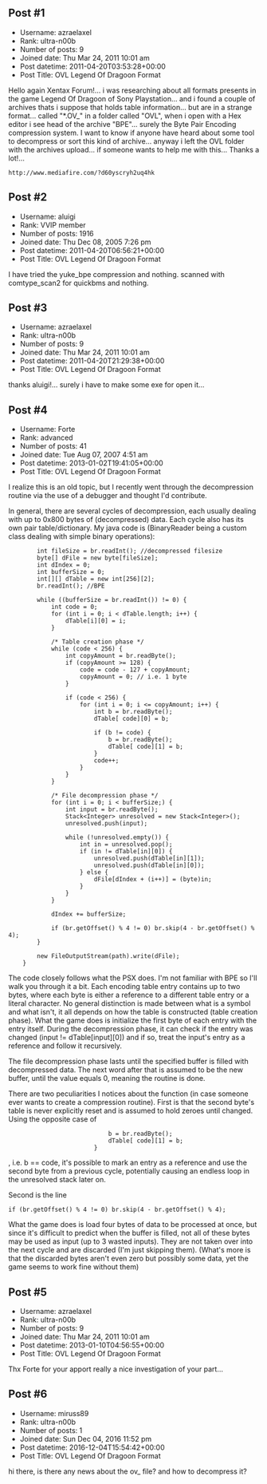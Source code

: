 ## Post #1
- Username: azraelaxel
- Rank: ultra-n00b
- Number of posts: 9
- Joined date: Thu Mar 24, 2011 10:01 am
- Post datetime: 2011-04-20T03:53:28+00:00
- Post Title: OVL Legend Of Dragoon Format

Hello again Xentax Forum!... i was researching about all formats presents in the game Legend Of Dragoon of Sony Playstation... and i found a couple of archives thats i suppose that holds table information... but are in a strange format... called "*.OV_" in a folder called "OVL", when i open with a Hex editor i see head of the archive "BPE"... surely the Byte Pair Encoding compression system. I want to know if anyone have heard about some tool to decompress or sort this kind of archive... anyway i left the OVL folder with the archives upload... if someone wants to help me with this... 
Thanks a lot!...

```
http://www.mediafire.com/?d60yscryh2uq4hk
```
## Post #2
- Username: aluigi
- Rank: VVIP member
- Number of posts: 1916
- Joined date: Thu Dec 08, 2005 7:26 pm
- Post datetime: 2011-04-20T06:56:21+00:00
- Post Title: OVL Legend Of Dragoon Format

I have tried the yuke_bpe compression and nothing.
scanned with comtype_scan2 for quickbms and nothing.
## Post #3
- Username: azraelaxel
- Rank: ultra-n00b
- Number of posts: 9
- Joined date: Thu Mar 24, 2011 10:01 am
- Post datetime: 2011-04-20T21:29:38+00:00
- Post Title: OVL Legend Of Dragoon Format

thanks aluigi!... surely i have to make some exe for open it...
## Post #4
- Username: Forte
- Rank: advanced
- Number of posts: 41
- Joined date: Tue Aug 07, 2007 4:51 am
- Post datetime: 2013-01-02T19:41:05+00:00
- Post Title: OVL Legend Of Dragoon Format

I realize this is an old topic, but I recently went through the decompression routine via the use of a debugger and thought I'd contribute.

In general, there are several cycles of decompression, each usually dealing with up to 0x800 bytes of (decompressed) data. Each cycle also has its own pair table/dictionary. My java code is (BinaryReader being a custom class dealing with simple binary operations):

```
		int fileSize = br.readInt(); //decompressed filesize
		byte[] dFile = new byte[fileSize];
		int dIndex = 0;
		int bufferSize = 0;
		int[][] dTable = new int[256][2];
		br.readInt(); //BPE
		
		while ((bufferSize = br.readInt()) != 0) {
			int code = 0;
			for (int i = 0; i < dTable.length; i++) {
				dTable[i][0] = i;
			}
			
			/* Table creation phase */
			while (code < 256) {
				int copyAmount = br.readByte();
				if (copyAmount >= 128) { 
					code = code - 127 + copyAmount;
					copyAmount = 0; // i.e. 1 byte
				}
				
				if (code < 256) {
					for (int i = 0; i <= copyAmount; i++) {
						int b = br.readByte();
						dTable[ code][0] = b;
						
						if (b != code) {
							b = br.readByte();
							dTable[ code][1] = b;
						}
						code++;
					}
				}
			}
			
			/* File decompression phase */
			for (int i = 0; i < bufferSize;) {
				int input = br.readByte();
				Stack<Integer> unresolved = new Stack<Integer>();
				unresolved.push(input);
				
				while (!unresolved.empty()) {
					int in = unresolved.pop();
					if (in != dTable[in][0]) {
						unresolved.push(dTable[in][1]);
						unresolved.push(dTable[in][0]);
					} else {
						dFile[dIndex + (i++)] = (byte)in;
					}
				}
			}
			
			dIndex += bufferSize;
			
			if (br.getOffset() % 4 != 0) br.skip(4 - br.getOffset() % 4);
		}
		
		new FileOutputStream(path).write(dFile);
	}
```


The code closely follows what the PSX does.
I'm not familiar with BPE so I'll walk you through it a bit. Each encoding table entry contains up to two bytes, where each byte is either a reference to a different table entry or a literal character. No general distinction is made between what is a symbol and what isn't, it all depends on how the table is constructed (table creation phase). What the game does is initialize the first byte of each entry with the entry itself. During the decompression phase, it can check if the entry was changed (input != dTable[input][0]) and if so, treat the input's entry as a reference and follow it recursively.

The file decompression phase lasts until the specified buffer is filled with decompressed data. The next word after that is assumed to be the new buffer, until the value equals 0, meaning the routine is done.

There are two peculiarities I notices about the function (in case someone ever wants to create a compression routine). First is that the second byte's table is never explicitly reset and is assumed to hold zeroes until changed. Using the opposite case of 

```
							b = br.readByte();
							dTable[ code][1] = b;
						}
```

, i.e. b == code, it's possible to mark an entry as a reference and use the second byte from a previous cycle, potentially causing an endless loop in the unresolved stack later on.

Second is the line  

```
if (br.getOffset() % 4 != 0) br.skip(4 - br.getOffset() % 4);
```

What the game does is load four bytes of data to be processed at once, but since it's difficult to predict when the buffer is filled, not all of these bytes may be used as input (up to 3 wasted inputs). They are not taken over into the next cycle and are discarded (I'm just skipping them). (What's more is that the discarded bytes aren't even zero but possibly some data, yet the game seems to work fine without them)
## Post #5
- Username: azraelaxel
- Rank: ultra-n00b
- Number of posts: 9
- Joined date: Thu Mar 24, 2011 10:01 am
- Post datetime: 2013-01-10T04:56:55+00:00
- Post Title: OVL Legend Of Dragoon Format

Thx Forte for your apport really a nice investigation of your part...
## Post #6
- Username: miruss89
- Rank: ultra-n00b
- Number of posts: 1
- Joined date: Sun Dec 04, 2016 11:52 pm
- Post datetime: 2016-12-04T15:54:42+00:00
- Post Title: OVL Legend Of Dragoon Format

hi there, is there any news about the ov_ file? and how to decompress it?
